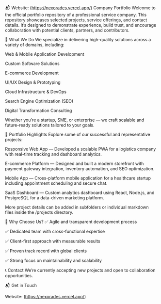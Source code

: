 📬  Website: (https://nexorades.vercel.app/)
Company Portfolio
Welcome to the official portfolio repository of a professional service company. This repository showcases selected projects, service offerings, and contact details. It’s designed to demonstrate experience, build trust, and encourage collaboration with potential clients, partners, and contributors.

🚀 What We Do
We specialize in delivering high-quality solutions across a variety of domains, including:

Web & Mobile Application Development

Custom Software Solutions

E-commerce Development

UI/UX Design & Prototyping

Cloud Infrastructure & DevOps

Search Engine Optimization (SEO)

Digital Transformation Consulting

Whether you're a startup, SME, or enterprise — we craft scalable and future-ready solutions tailored to your goals.

📂 Portfolio Highlights
Explore some of our successful and representative projects:

Responsive Web App — Developed a scalable PWA for a logistics company with real-time tracking and dashboard analytics.

E-commerce Platform — Designed and built a modern storefront with payment gateway integration, inventory automation, and SEO optimization.

Mobile App — Cross-platform mobile application for a healthcare startup including appointment scheduling and secure chat.

SaaS Dashboard — Custom analytics dashboard using React, Node.js, and PostgreSQL for a data-driven marketing platform.

More project details can be added in subfolders or individual markdown files inside the /projects directory.

🎯 Why Choose Us?
✅ Agile and transparent development process

✅ Dedicated team with cross-functional expertise

✅ Client-first approach with measurable results

✅ Proven track record with global clients

✅ Strong focus on maintainability and scalability

📞 Contact
We’re currently accepting new projects and open to collaboration opportunities.

📬 Get in Touch

Website: (https://nexorades.vercel.app/)


